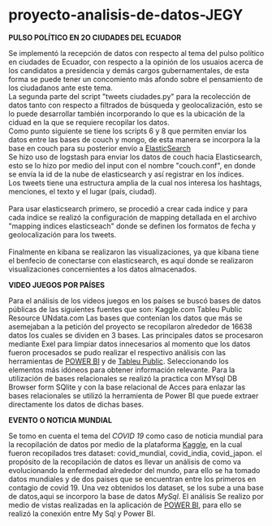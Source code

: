 # proyecto-analisis-de-datos-JEGY

**PULSO POLÍTICO EN 2O CIUDADES DEL ECUADOR**

  Se implementó la recepción de datos con respecto al tema del pulso político en ciudades de Ecuador, con respecto a la opinión de 
  los usuaios acerca de los candidatos a presidencia y demás cargos gubernamentales, de esta forma se puede tener un concomiento más 
  afondo sobre el pensamiento de los ciudadanos ante este tema.
  <br/>
  La segunda parte del script "tweets ciudades.py" para la recolección de datos tanto con respecto a filtrados de búsqueda y geolocalización,
  esto se lo puede desarrollar también incorporando lo que es la ubicación de la ciduad en la que se requiere recopilar los datos.
  <br/>
  Como punto siguiente se tiene los scripts  6 y 8 que permiten enviar los datos entre las bases de couch y mongo, de esta manera se incorpora la
  la base en couch para su posterior envío a <a href="https://www.elastic.co/es/">ElasticSearch</a>
  <br/>
  Se hizo uso de logstash para enviar los datos de couch hacia Elasticsearch, esto se lo hizo por medio del input con el nombre "couch.conf", 
  en donde se envía la id de la nube de elasticsearch y así registrar en los índices.
  <br/>
  Los tweets tiene una estructura amplia de la cual nos interesa los hashtags, menciones, el texto y el lugar (país, ciudad).  <br/>
  <br/>
  Para usar elasticsearch primero, se procedió a crear cada indice y para cada indice se realizó la configuración de mapping detallada en el archivo "mapping indices elasticseach" donde se definen los formatos de fecha y geolocalización para los tweets.<br/>
  <br/>
  Finalmente en kibana se realizaron las visualizaciones, ya que kibana tiene el benfecio de conectarse con elasticsearch, es aquí donde se realizaron visualizaciones concernientes a los datos almacenados.
  <br/>
  
**VIDEO JUEGOS POR PAÍSES**

Para el análisis de los videos juegos en los países se buscó bases de datos públicas de las siguientes fuentes que son:
Kaggle.com
Tableu Public Resource
UNdata.com
Las bases que contenían los datos que más se asemejaban a la petición del proyecto se recopilaron alrededor de 16638 datos los cuales se dividen en 3 bases. 
Las principales datos se procesaron mediante Exel para limpiar datos innecesarios al momento que los datos fueron procesados se pudo realizar el respectivo análisis con las herramientas de <a href="https://powerbi.microsoft.com/">POWER BI</a> y de <a href="https://www.tableau.com/">Tableu Public</a>. Seleccionando los elementos más idóneos para obtener información relevante.
Para la utilización de bases relacionales se realizó la practica con MYsql DB Browser form SQlite y con la base relacional de Acces para enlazar las bases relacionales se utilizó la herramienta de Power BI que puede extraer directamente los datos de dichas bases.

**EVENTO O NOTICIA MUNDIAL**

Se tomo en cuenta el tema del *COVID 19* como caso de noticia mundial para la recopilación 
de datos por medio de la plataforma <a href="https://www.kaggle.com/datasets">Kaggle</a>, en la cual fueron recopilados
tres dataset: covid_mundial, covid_india, covid_japon. el propósito de la recopilación de datos es llevar un 
análisis de como va evolucionando la enfermedad alrededor del mundo, para ello se ha tomado datos mundiales y 
de dos paises  que se encuentran entre los primeros en contagio de covid 19. Una vez obtenidos los dataset, se los sube a
una base de datos,aqui se incorporo la base de datos *MySql*. El análisis Se realizo por medio
de vistas realizadas en la aplicación de <a href="https://powerbi.microsoft.com/">POWER BI</a>, para ello se realizó la 
conexión entre My Sql y Power BI.
